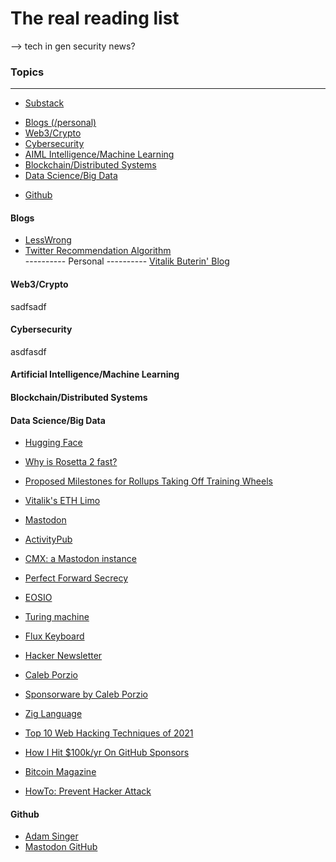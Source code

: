 # The real reading list

-->
tech in gen
security
news?

### Topics
---
* [Substack]()
- [Blogs (/personal)](#blogs)
- [Web3/Crypto](#web3crypto)
- [Cybersecurity](#cybersecurity)
- [AIML Intelligence/Machine Learning](#aiml)
- [Blockchain/Distributed Systems](#blockchain)
- [Data Science/Big Data](#datascience)
* [Github](#github)


#### Blogs
* [LessWrong](https://www.lesswrong.com/)
* [Twitter Recommendation Algorithm](https://blog.twitter.com/engineering/en_us/topics/open-source/2023/twitter-recommendation-algorithm)
<br> ---------- Personal ---------- [Vitalik Buterin' Blog](https://vitalik.ca/)
#### Web3/Crypto
sadfsadf
#### Cybersecurity
asdfasdf
#### Artificial Intelligence/Machine Learning
#### Blockchain/Distributed Systems
#### Data Science/Big Data
* [Hugging Face](https://huggingface.co/)

* [Why is Rosetta 2 fast?](https://dougallj.wordpress.com/2022/11/09/why-is-rosetta-2-fast/)
* [Proposed Milestones for Rollups Taking Off Training Wheels](https://ethereum-magicians.org/t/proposed-milestones-for-rollups-taking-off-training-wheels/11571)
* [Vitalik's ETH Limo](https://vitalik.eth.limo/)
* [Mastodon](https://zh.wikipedia.org/wiki/Mastodon)
* [ActivityPub](https://zh.wikipedia.org/wiki/ActivityPub)
* [CMX: a Mastodon instance](https://m.cmx.im/home)
* [Perfect Forward Secrecy](https://zh.wikipedia.org/wiki/%E5%9C%96%E9%9D%88%E5%AE%8C%E5%82%99%E6%80%A7)
* [EOSIO](https://eos.io/)
* [Turing machine](https://zh.wikipedia.org/wiki/%E5%9B%BE%E7%81%B5%E6%9C%BA)
* [Flux Keyboard](https://www.kickstarter.com/projects/fluxkeyboard/flux-keyboard-the-keyboard-reinvented)
* [Hacker Newsletter](https://hackernewsletter.com/)
* [Caleb Porzio](https://calebporzio.com/)
* [Sponsorware by Caleb Porzio](https://calebporzio.com/sponsorware)
* [Zig Language](https://ziglang.org/)
* [Top 10 Web Hacking Techniques of 2021](https://portswigger.net/research/top-10-web-hacking-techniques-of-2021)
* [How I Hit $100k/yr On GitHub Sponsors](https://calebporzio.com/i-just-hit-dollar-100000yr-on-github-sponsors-heres-how-i-did-it)
* [Bitcoin Magazine](https://bitcoinmagazine.com/)
* [HowTo: Prevent Hacker Attack](https://web.archive.org/web/20110722062454/http://program-think.blogspot.com/2010/06/howto-prevent-hacker-attack-1.html)







#### Github
* [Adam Singer](https://adam-singer.github.io/)
* [Mastodon GitHub](https://github.com/mastodon/mastodon)






